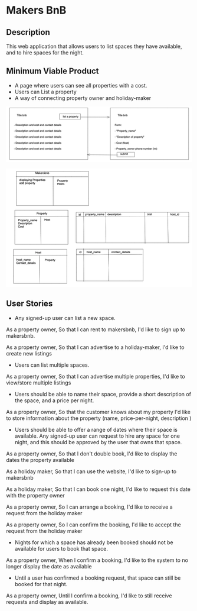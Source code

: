 # Makers BnB

## Description

This web application that allows users to list spaces they have available, and to hire spaces for the night.

## Minimum Viable Product

- A page where users can see all properties with a cost.
- Users can List a property
- A way of connecting property owner and holiday-maker

![view_mock_up](/public/images/Page_mock_up.png)

![CRC](/public/images/CRC_diagram.png)

## User Stories

- Any signed-up user can list a new space.

As a property owner,
So that I can rent to makersbnb,
I'd like to sign up to makersbnb.

As a property owner,
So that I can advertise to a holiday-maker,
I'd like to create new listings


- Users can list multiple spaces.

As a property owner,
So that I can advertise multiple properties,
I'd like to view/store multiple listings


- Users should be able to name their space, provide a short description of the space, and a price per night.

As a property owner,
So that the customer knows about my property
I'd like to store information about the property (name, price-per-night, description )


- Users should be able to offer a range of dates where their space is available.
Any signed-up user can request to hire any space for one night, and this should be approved by the user that owns that space.

As a property owner,
So that I don't double book,
I'd like to display the dates the property available

As a holiday maker,
So that I can use the website,
I'd like to sign-up to makersbnb

As a holiday maker,
So that I can book one night,
I'd like to request this date with the property owner

As a property owner,
So I can arrange a booking,
I'd like to receive a request from the holiday maker

As a property owner,
So I can confirm the booking,
I'd like to accept the request from the holiday maker


- Nights for which a space has already been booked should not be available for users to book that space.

As a property owner,
When I confirm a booking,
I'd like to the system to no longer display the date as available


- Until a user has confirmed a booking request, that space can still be booked for that night.

As a property owner,
Until I confirm a booking,
I'd like to still receive requests and display as available.
